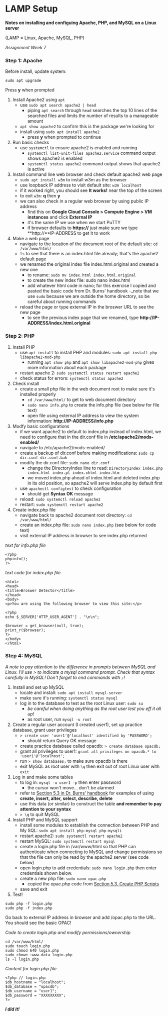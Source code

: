 
# LAMP Setup

**Notes on installing and configuing Apache, PHP, and MySQL on a Linux server**

(LAMP = Linux, Apache, MySQL, PHP)

_Assignment Week 7_

### Step 1: Apache

Before install, update system:
```
sudo apt upgrade
```
Press **y** when prompted

1. Install Apache2 using `apt`
	- use `sudo apt search apache2 | head`
		- piping `apt search` through `head` searches the top 10 lines of the searched files and limits the number of results to a manageable amount
	- `apt show apache2` to confirm this is the package we're looking for
	- install using `sudo apt install apache2`
		- press **y** when prompted to continue
1. Run basic checks
	- use `systemctl` to ensure apache2 is enabled and running
		- `systemctl list-unit-files apache2.service` command output shows apache2 is enabled
		- `systemctl status apache2` command output shows that apache2 is active
1. Install command line web browser and check default apache2 web page
	- `sudo apt install w3m` to install w3m as the browser
	- use loopback IP address to visit default site: `w3m localhost`
	- if it worked right, you should see **It works!** near the top of the screen
	- to exit `w3m`: **q** then **y**
	- we can also check in a regular web browser by using public IP address
		- find this on **Google Cloud Console > Compute Engine > VM instances** and click **External IP**
		- it's the same IP we use when we start PuTTY
		- if browser defaults to **https://** just make sure we type **http://**IP-ADDRESS to get it to work
1. Make a web page
	- navigate to the location of the document root of the default site: `cd /var/www/html/`
	- `ls` to see that there is an index.html file already; that's the apache2 default page
	- we renamed the original index file index.html.original and created a new one
		- to rename: `sudo mv index.html index.html.original`
		- to create the new index file: sudo nano index.html
		- add whatever html code in nano; for this exercise I copied and pasted the basic code from Dr. Burns' handbook
		-_note that we use `sudo` because we are outside the home directory, so be careful about running commands
	- reload the page or type external IP in the broswer URL to see the new page
		- to see the previous index page that we renamed, type **http://IP-ADDRESS/index.html.original**

### Step 2: PHP

1. Install PHP
	- use `apt install` to install PHP and modules: `sudo apt install php libapache2-mod-php`
		- running `apt show php` and `apt show libapache2-mod-php` gives more information about each package
	- restart apache 2: `sudo systemctl status restart apache2`
	- check status for errors: `systemctl status apache2`
2. Check install
	- create a small php file in the web document root to make sure it's installed properly
		- `cd /var/www/html/` to get to web document directory
		- `sudo nano info.php` to create the info.php file (see below for file text)
		- open file using  external IP address to view the system information: **http://IP-ADDRESS/info.php**
3. Modfy basic configurations
	- if we want apache2 to default to index.php instead of index.html, we need to configure that in the dir.conf file in **/etc/apache2/mods-enabled/**
	- navigate to /etc/apache2/mods-enabled/
	- create a backup of dir.conf before making modifications: `sudo cp dir.conf dir.conf.bak`
	- modify the dir.conf file: `sudo nano dir.conf` 
		- change the DirectoryIndex line to read: `DirectoryIndex index.php index.html index.pl index.xhtml index.htm`
		- we moved index.php ahead of index.html and deleted index.php in its old position, so apache2 will serve index.php by default first
	- use `apachectl configtest` to check configuration
		- should get **Syntax OK** message
	- reload: `sudo systemctl reload apache2`
	- restart: `sudo systemctl restart apache2`
4. Create index.php file
	- navigate back to apache2 document  root directory: `cd /var/www/html/`
	- create an index.php file: `sudo nano index.php` (see below for code text)
	- visit external IP address in browser to see index.php returned

_text for info.php file_
```
<?php
phpinfo();
?>
```

_text code for index.php file_
```
<html>
<head>
<title>Broswer Detector</title>
</head>
<body>
<p>You are using the following browser to view this site:</p>

<?php
echo $_SERVER['HTTP_USER_AGENT'] . "\n\n";

$browser = get_browser(null, true);
print_r($browser);
?>
</body>
</html>
```

### Step 4: MySQL

_A note to pay attention to the difference in prompts between MySQL and Linux. I'll use > to indicate a mysql command prompt. Check that syntax carefully in MySQL! Don't forget to end commands with `;`!_

1. Install and set up MySQL
	- locate and install: `sudo apt install mysql-server`
	- make sure it's running: `systemctl status mysql`
	- log in to the database to test as the root Linux user: `sudo su`
		- _be careful when doing anything as the root user lest you eff it all up!_
		- as root user, run `mysql -u root`
2. Create a regular user account (I created user1), set up practice database, grant user privileges
	- `> create user 'user1'@'localhost' identified by 'PASSWORD';`
		- should return Query OK message
	- create practice database called opacdb: `> create database opacdb;`
	- grant all privileges to user1: `grant all privileges on opacdb.* to 'user1'@'localhost';`
	- run `> show databases;` to make sure opacdb is there
	- exit MySQL as root user with `\q` then exit out of root Linux user with `exit`
3. Log in and make some tables
	- to log in: `mysql -u user1 -p` then enter password
		- the cursor won't move... don't be alarmed
	- refer to [Section 5.3 in Dr. Burns' handbook](https://cseanburns.net/WWW/systems-librarianship/16-installing-configuring-mysql.html) for examples of using **create, insert, alter, select, describe, delete**
	- use this data (or similar) to construct the table **and remember to pay attention to your syntax**
	- `> \q` to quit MySQL
1. Install PHP and MySQL support
	- install some modules to establish the connection between PHP and My SQL: `sudo apt install php-mysql php-mysqli`
	- restart apache2: `sudo systemctl restart apache2`
	- restart MySQL: `sudo systemctl restart mysql`
	- create a login.php file in /var/www/html so that PHP can authenticate when connecting to MySQL and change permissions so that the file can only be read by the apache2 server (see code below)
	- open login.php to add credentials: `sudo nano login.php` then enter credentials shown below.
	- create a new php file: `sudo nano opac.php`
		- copied the opac.php code from [Section 5.3, Create PHP Scripts](https://cseanburns.net/WWW/systems-librarianship/16-installing-configuring-mysql.html)
	- save and exit
1. Test!
```
sudo php -f login.php
sudo php -f index.php
```

Go back to external IP address in browser and add /opac.php to the URL. You should see the basic OPAC!

_Code to create login.php and modify permissions/ownership_
```
cd /var/www/html/
sudo touch login.php
sudo chmod 640 login.php
sudo chown :www-data login.php
ls -l login.php
```

_Content for login.php file_
```
<?php // login.php
$db_hostname = "localhost";
$db_database = "opacdb";
$db_username = "user1";
$db_password = "XXXXXXXXX";
?>
```

***I did it!***
